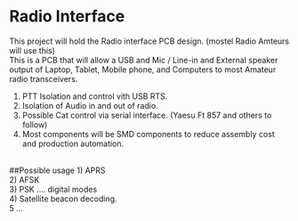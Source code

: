 # Radio Interface
This project will hold the Radio interface PCB design. (mostel Radio Amteurs will use this)<br>
This is a PCB that will allow a USB and Mic / Line-in and External speaker output of Laptop, Tablet, Mobile phone, and Computers to most Amateur radio transceivers.<br>
1) PTT Isolation and control vith USB RTS.<br>
2) Isolation of Audio in and out of radio. <br>
3) Possible Cat control via serial interface. (Yaesu Ft 857 and others to follow)<br>
4) Most components will be SMD components to reduce assembly cost and production automation.
<br>
##Possible usage
1) APRS<br>
2) AFSK<br>
3) PSK .... digital modes<br>
4) Satellite beacon decoding.<br>
5 ... <br>
